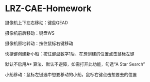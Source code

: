 # LRZ-CAE-Homework
摄像机上下左右移动：键盘QEAD

摄像机前后移动：键盘WS

摄像机原地转动：按住鼠标右键移动

快捷键创建新小船：按住键盘数字1后，在想创建的位置点击鼠标左键

默认不启用A* 算法、默认不避障，如需打开此功能，勾选“A Star Search”

小船移动：鼠标左键选中想要移动的小船，鼠标右键点击想要去的位置

